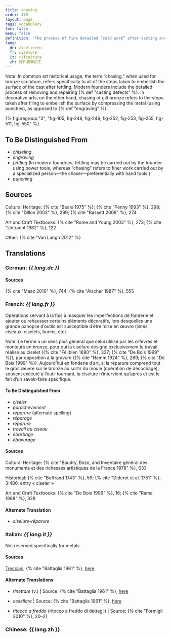 ```yaml
---
title: chasing
order: 470
layout: page
tags: vocabulary
toc: false
menu: false
definition: 'The process of fine detailed “cold work” after casting and {% def "fettling" %} that serves to correct or enhance the cast surface by removing and/or compressing metal using hand tools by punching, {% def "engraving" %}, and/or {% def "chiseling" %}, and in modern times also with power and pneumatic tools.'
lang:
  de: ziselieren
  fr: ciselure
  it: rifinitura
  zh: 铸件表面加工
---
```


<div class="backmatter">
Note: In common art historical usage, the term “chasing,” when used for bronze sculpture, refers specifically to all of the steps taken to embellish the surface of the cast after fettling. Modern founders include the detailed process of removing and repairing {% def "casting defects" %}. In decorative arts, on the other hand, chasing of gilt bronze refers to the steps taken after filing to embellish the surface by compressing the metal (using punches), as opposed to {% def "engraving" %}.
</div>

{% figuregroup "3", "fig-105, fig-248, fig-249, fig-252, fig-253, fig-255, fig-511, fig-550" %}

## To Be Distinguished From

- *chiseling*
- *engraving*
- *fettling* (In modern foundries, fettling may be carried out by the founder using power tools, whereas “chasing” refers to finer work carried out by a specialized person—the chaser—preferentially with hand tools.)
- *punching*

## Sources

Cultural Heritage: {% cite "Beale 1975" %}; {% cite "Penny 1993" %}, 298; {% cite "Dillon 2002" %}, 299; {% cite "Bassett 2008" %}, 274

Art and Craft Textbooks: {% cite "Rome and Young 2003" %}, 273; {% cite "Untracht 1982" %}, 122

Other: {% cite "Van Langh 2012" %}

## Translations

<div class="accordion">

### **German**: *{{ lang.de }}*

#### Sources

{% cite "Maaz 2010" %}, 744; {% cite "Alscher 1987" %}, 555

### **French**: *{{ lang.fr }}*

Opérations servant à la fois à masquer les imperfections de fonderie et ajouter ou rehausser certains éléments décoratifs, lors desquelles une grande panoplie d’outils est susceptible d’être mise en œuvre (limes, ciseaux, ciselets, burins, etc).

<div class="backmatter">
Note: Le terme a un sens plus général que celui utilisé par les orfèvres et monteurs en bronze, pour qui la ciselure désigne exclusivement le travail réalisé au ciselet ({% cite "Félibien 1690" %}, 337; {% cite "De Bois 1999" %}), par opposition à la gravure ({% cite "Hamm 1924" %}, 269; {% cite "De Bois 1999" %}). Aujourd’hui en fonderie d’art, si la réparure comprend tout le gros œuvre sur le bronze au sortir du moule (opération de décochage), souvent exécuté à l’outil tournant, la ciselure n’intervient qu’après et est le fait d’un savoir-faire spécifique.
</div>

#### To Be Distinguished From

- *ciseler*
- *parachèvement*
- *reparure* (alternate spelling)
- *réparage*
- *réparure*
- *travail au ciseau*
- *ébarbage*
- *ébavurage*

#### Sources

Cultural Heritage: {% cite "Baudry, Bozo, and Inventaire général des monuments et des richesses artistiques de la France 1978" %}, 633

Historical: {% cite "Boffrand 1743" %}, 59; {% cite "Diderot et al. 1751" %}, 3:480, entry « ciseler »

Art and Craft Textbooks: {% cite "De Bois 1999" %}, 16; {% cite "Rama 1988" %}, 328

#### Alternate Translation

- *ciselure-réparure*

### **Italian**: *{{ lang.it }}*

Not reserved specifically for metals

#### Sources

[Treccani](https://www.treccani.it/enciclopedia/fusione_%28Enciclopedia-Italiana%29/); {% cite "Battaglia 1961" %}, [here](http://www.gdli.it/pdf_viewer/Scripts/pdf.js/web/viewer.asp?file=/PDF/GDLI16/GDLI_16_ocr_264.pdf&parola=rifinitura)

#### Alternate Translations

- *rinettare* (v.) | Source: {% cite "Battaglia 1961" %}, [here](http://www.gdli.it/pdf_viewer/Scripts/pdf.js/web/viewer.asp?file=/PDF/GDLI16/GDLI_16_ocr_526.pdf&parola=rinettare)

- *cesellare* | Source: {% cite "Battaglia 1961" %}, [here](http://www.gdli.it/pdf_viewer/Scripts/pdf.js/web/viewer.asp?file=/PDF/GDLI03/GDLI_03_ocr_19.pdf&parola=cesellare)

- *ritocco a freddo* (ritocco a freddo di dettagli) | Source: {% cite "Formigli 2010" %}, 20–21

### **Chinese**: {{ lang.zh }}

</div>
